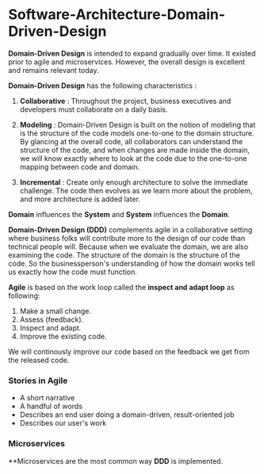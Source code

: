 # Software-Architecture-Domain-Driven-Design

**Domain-Driven Design** is intended to expand gradually over time. It existed prior to agile and microservices. However, the overall design is excellent and remains relevant today. 

**Domain-Driven Design** has the following characteristics :

1. **Collaborative** : Throughout the project, business executives and developers must collaborate on a daily basis.

2. **Modeling** : Domain-Driven Design is built on the notion of modeling that is the structure of the code models one-to-one to the domain structure. By glancing at the overall code, all collaborators can understand the structure of the code, and when changes are made inside the domain, we will know exactly where to look at the code due to the one-to-one mapping between code and domain.  

3. **Incremental** : Create only enough architecture to solve the immediate challenge. The code then evolves as we learn more about the problem, and more architecture is added later. 

**Domain** influences the **System** and **System** influences the **Domain**. 

**Domain-Driven Design (DDD)** complements agile in a collaborative setting where business folks will contribute more to the design of our code than technical people will. Because when we evaluate the domain, we are also examining the code. The structure of the domain is the structure of the code. So the businessperson's understanding of how the domain works tell us exactly how the code must function.

**Agile** is based on the work loop called the **inspect and adapt loop** as following:

1. Make a small change.
2. Assess (feedback).
3. Inspect and adapt. 
4. Improve the existing code. 

We will continously improve our code based on the feedback we get from the released code. 

### Stories in Agile

- A short narrative
- A handful of words
- Describes an end user doing a domain-driven, result-oriented job 
- Describes our user's work

### Microservices

**Microservices are the most common way **DDD** is implemented. 

